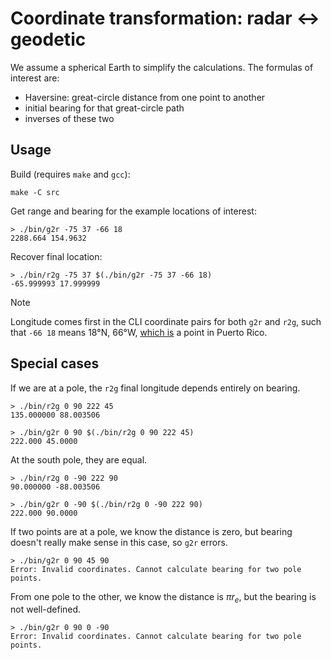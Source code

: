 # Coordinate transformation: radar ↔ geodetic

We assume a spherical Earth to simplify the calculations.
The formulas of interest are:

- Haversine: great-circle distance from one point to another
- initial bearing for that great-circle path
- inverses of these two

## Usage

Build (requires `make` and `gcc`):

```
make -C src
```

Get range and bearing for the example locations of interest:

```
> ./bin/g2r -75 37 -66 18
2288.664 154.9632
```

Recover final location:

```
> ./bin/r2g -75 37 $(./bin/g2r -75 37 -66 18)
-65.999993 17.999999
```

> [!NOTE]
> Longitude comes first in the CLI coordinate pairs for both `g2r` and `r2g`,
> such that `-66 18` means 18°N, 66°W,
> [which is](https://www.google.com/maps/place/18%C2%B000'00.0%22N+66%C2%B000'00.0%22W/)
> a point in Puerto Rico.

## Special cases

If we are at a pole, the `r2g` final longitude depends entirely on bearing.

```
> ./bin/r2g 0 90 222 45
135.000000 88.003506
```

```
> ./bin/g2r 0 90 $(./bin/r2g 0 90 222 45)
222.000 45.0000
```

At the south pole, they are equal.

```
> ./bin/r2g 0 -90 222 90
90.000000 -88.003506
```

```
> ./bin/g2r 0 -90 $(./bin/r2g 0 -90 222 90)
222.000 90.0000
```

If two points are at a pole, we know the distance is zero,
but bearing doesn't really make sense in this case,
so `g2r` errors.

```
> ./bin/g2r 0 90 45 90
Error: Invalid coordinates. Cannot calculate bearing for two pole points.
```

From one pole to the other, we know the distance is $\pi r_e$,
but the bearing is not well-defined.

```
> ./bin/g2r 0 90 0 -90
Error: Invalid coordinates. Cannot calculate bearing for two pole points.
```
